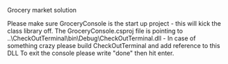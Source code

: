 Grocery market solution

Please make sure GroceryConsole is the start up project - this will kick the class library off.
The GroceryConsole.csproj file is pointing to ..\CheckOutTerminal\bin\Debug\CheckOutTerminal.dll - In case of something crazy please build CheckOutTerminal and add reference to this DLL
To exit the console please write "done" then hit enter.
